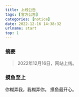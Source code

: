 ```yaml
---
title: 上线公告
tags: [官方公告]
categories: [notice]
date: 2022-12-16 14:38:32
urlname: start
top: 1
---
```


### 摘要

> 2022年12月16日，网站上线。

<!-- more -->

### 摸鱼至上

你糊弄我，我糊弄你。
摸鱼最开心。
